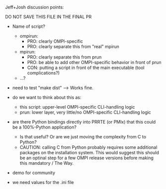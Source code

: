 Jeff+Josh discussion points:

DO NOT SAVE THIS FILE IN THE FINAL PR

- Name of script?
  - ompirun:
    - PRO: clearly OMPI-specific
    - PRO: clearly separate this from "real" mpirun
  - mpirun:
    - PRO: clearly separate this from prun
    - PRO: be able to add other OMPI-specific behavior in front of prun
    - CON: putting a script in front of the main executable (tool complications?)
  - ...?

- need to test "make dist"
  --> Works fine.

- do we want to think about this as:
  - this script: upper-level OMPI-specific CLI-handling logic
  - prun: lower layer, very little/no OMPI-specific CLI-handling logic

- are there Python bindings directly into PRRTE (or PMIx) that this
  could be a 100%-Python application?
  - Is that useful?  Or are we just moving the complexity from C to Python?
  - CAUTION: calling C from Python probably requires some additional
    packages on the installation system.  This would suggest this
    should be an optinal step for a few OMPI release versions before
    making this mandatory / The Way.

- demo for community

- we need values for the .ini file
